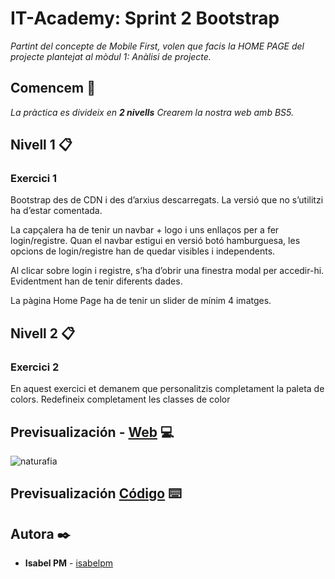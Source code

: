 # IT-Academy: Sprint 2 Bootstrap

_Partint del concepte de Mobile First, volen que facis la HOME PAGE del projecte plantejat al mòdul 1: Anàlisi de projecte._


## Comencem 🚀

_La pràctica es divideix en **2 nivells** Crearem la nostra web amb BS5._


## Nivell 1 📋

### Exercici 1

Bootstrap des de CDN i des d’arxius descarregats. La versió que no s’utilitzi ha d’estar comentada.

La capçalera ha de tenir un navbar + logo i uns enllaços per a fer login/registre. Quan el navbar estigui en versió botó hamburguesa, les opcions de login/registre han de quedar visibles i independents.

Al clicar sobre login i registre, s’ha d’obrir una finestra modal per accedir-hi. Evidentment han de tenir diferents dades.

La pàgina Home Page ha de tenir un slider de mínim 4 imatges.


## Nivell 2 📋

### Exercici 2

En aquest exercici et demanem que personalitzis completament la paleta de colors. Redefineix completament les classes de color



## Previsualización - [Web](https://codesandbox.io/s/itacademybs-3l72r) 💻

![naturafia](https://user-images.githubusercontent.com/67895734/105758314-66ff6200-5f4f-11eb-96cb-248d39982fcc.png)


## Previsualización [Código](https://codesandbox.io/s/distracted-tu-3l72r?resolutionWidth=898&resolutionHeight=675&file=/css/estilos.css) ⌨️


## Autora ✒️

* **Isabel PM** - [isabelpm](https://github.com/isabelpm)


